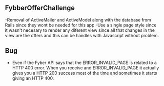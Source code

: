 ## FybberOfferChallenge
 -Removal of ActiveMailer and ActiveModel along with the database from Rails since they wont be needed for this app
 -Use a single page style since it wasn't necesary to render any diferent view since all that changes in the view are the offers and this can be handles with Javascript without problem.

## Bug
- Even if the Fyber API says that the ERROR_INVALID_PAGE is related to a HTTP 400 error. When you receive and ERROR_INVALID_PAGE it actually gives you a HTTP 200 success most of the time and sometimes it starts giving an HTTP 400.





